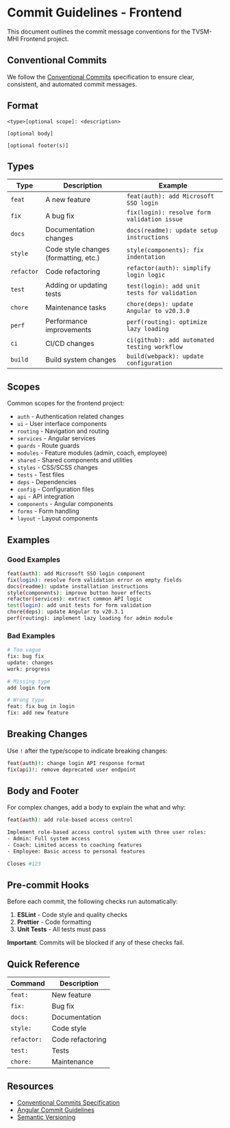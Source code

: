 # Commit Guidelines - Frontend

This document outlines the commit message conventions for the TVSM-MHI Frontend project.

## Conventional Commits

We follow the [Conventional Commits](https://www.conventionalcommits.org/) specification to ensure clear, consistent, and automated commit messages.

## Format

```
<type>[optional scope]: <description>

[optional body]

[optional footer(s)]
```

## Types

| Type | Description | Example |
|------|-------------|---------|
| `feat` | A new feature | `feat(auth): add Microsoft SSO login` |
| `fix` | A bug fix | `fix(login): resolve form validation issue` |
| `docs` | Documentation changes | `docs(readme): update setup instructions` |
| `style` | Code style changes (formatting, etc.) | `style(components): fix indentation` |
| `refactor` | Code refactoring | `refactor(auth): simplify login logic` |
| `test` | Adding or updating tests | `test(login): add unit tests for validation` |
| `chore` | Maintenance tasks | `chore(deps): update Angular to v20.3.0` |
| `perf` | Performance improvements | `perf(routing): optimize lazy loading` |
| `ci` | CI/CD changes | `ci(github): add automated testing workflow` |
| `build` | Build system changes | `build(webpack): update configuration` |

## Scopes

Common scopes for the frontend project:

- `auth` - Authentication related changes
- `ui` - User interface components
- `routing` - Navigation and routing
- `services` - Angular services
- `guards` - Route guards
- `modules` - Feature modules (admin, coach, employee)
- `shared` - Shared components and utilities
- `styles` - CSS/SCSS changes
- `tests` - Test files
- `deps` - Dependencies
- `config` - Configuration files
- `api` - API integration
- `components` - Angular components
- `forms` - Form handling
- `layout` - Layout components

## Examples

### Good Examples

```bash
feat(auth): add Microsoft SSO login component
fix(login): resolve form validation error on empty fields
docs(readme): update installation instructions
style(components): improve button hover effects
refactor(services): extract common API logic
test(login): add unit tests for form validation
chore(deps): update Angular to v20.3.1
perf(routing): implement lazy loading for admin module
```

### Bad Examples

```bash
# Too vague
fix: bug fix
update: changes
work: progress

# Missing type
add login form

# Wrong type
feat: fix bug in login
fix: add new feature
```

## Breaking Changes

Use `!` after the type/scope to indicate breaking changes:

```bash
feat(auth)!: change login API response format
fix(api)!: remove deprecated user endpoint
```

## Body and Footer

For complex changes, add a body to explain the what and why:

```bash
feat(auth): add role-based access control

Implement role-based access control system with three user roles:
- Admin: Full system access
- Coach: Limited access to coaching features
- Employee: Basic access to personal features

Closes #123
```

## Pre-commit Hooks

Before each commit, the following checks run automatically:

1. **ESLint** - Code style and quality checks
2. **Prettier** - Code formatting
3. **Unit Tests** - All tests must pass

**Important**: Commits will be blocked if any of these checks fail.

## Quick Reference

| Command | Description |
|---------|-------------|
| `feat:` | New feature |
| `fix:` | Bug fix |
| `docs:` | Documentation |
| `style:` | Code style |
| `refactor:` | Code refactoring |
| `test:` | Tests |
| `chore:` | Maintenance |

## Resources

- [Conventional Commits Specification](https://www.conventionalcommits.org/)
- [Angular Commit Guidelines](https://github.com/angular/angular/blob/main/CONTRIBUTING.md#commit)
- [Semantic Versioning](https://semver.org/)
